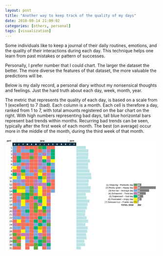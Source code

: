 ```yaml
---
layout: post
title: "Another way to keep track of the quality of my days"
date: 2018-09-14 21:09:02
categories: [others, personal]
tags: [visualization]
---
```


Some individuals like to keep a journal of their daily routines, emotions, and the quality of their interactions during each day.
This technique helps one learn from past mistakes or pattern of successes.

Personally, I prefer number that I could chart.
The larger the dataset the better.
The more diverse the features of that dataset, the more valuable the predictions will be.

Below is my daily record, a personal diary without my nonsensical thoughts and feelings.
Just the hard truth about each day, week, month, year.


The metric that represents the quality of each day, is based on a scale from 1 (excellent) to 7 (bad).
Each column is a month.
Each cell is therefore a day, ranked from 1 to 7, with total amounts registered on the bar chart on the right.
With high numbers representing bad days, tall blue horizontal bars represent bad trends within months.
Recurring bad trends can be seen, typically after the first week of each month.
The best (on average) occur more in the middle of the month, during the third week of that month.


![My daily ranked mood](/assets/2018/pixelings.png)
